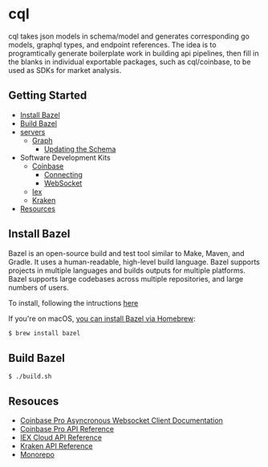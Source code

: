 # cql

cql takes json models in schema/model and generates corresponding go models, graphql types, and endpoint references. The idea is to programtically generate boilerplate work in building api pipelines, then fill in the blanks in individual exportable packages, such as cql/coinbase, to be used as SDKs for market analysis.

## Getting Started
  * [Install Bazel](https://github.com/cryptometrics/cql#installing-bazel)
  * [Build Bazel](https://github.com/cryptometrics/cql#build-bazel)
  * [servers](https://github.com/cryptometrics/cql/blob/main/cmd/README.md)
    * [Graph](https://github.com/cryptometrics/cql/blob/main/graph/README.md)
      * [Updating the Schema](https://github.com/cryptometrics/cql/tree/main/graph#updating-the-schema)
  * Software Development Kits
    * [Coinbase](https://github.com/cryptometrics/cql/blob/main/coinbase/README.md)
      * [Connecting](https://github.com/cryptometrics/cql/blob/main/coinbase/README.md#connecting)
      * [WebSocket](https://github.com/cryptometrics/cql/blob/main/coinbase/README.md#websocket)
    * [Iex](https://github.com/cryptometrics/cql/blob/main/iex/README.md)
    * [Kraken](https://github.com/cryptometrics/cql/blob/main/kraken/README.md)
  * [Resources](https://github.com/cryptometrics/cql#resources)

## Install Bazel

Bazel is an open-source build and test tool similar to Make, Maven, and Gradle. It uses a human-readable, high-level build language. Bazel supports projects in multiple languages and builds outputs for multiple platforms. Bazel supports large codebases across multiple repositories, and large numbers of users.

To install, following the intructions [here](https://docs.bazel.build/versions/4.2.2/bazel-overview.html#how-do-i-use-bazel)

If you're on macOS, [you can install Bazel via Homebrew](https://docs.bazel.build/versions/4.2.2/install-os-x.html#step-2-install-bazel-via-homebrew):

```sh
$ brew install bazel
```

## Build Bazel

```
$ ./build.sh
```

## Resouces

- [Coinbase Pro Asyncronous Websocket Client Documentation](https://readthedocs.org/projects/copra/downloads/pdf/latest/)
- [Coinbase Pro API Reference](https://docs.pro.coinbase.com/)
- [IEX Cloud API Reference](https://iexcloud.io/docs/api/)
- [Kraken API Reference](https://docs.kraken.com/rest/)
- [Monorepo](https://en.wikipedia.org/wiki/Monorepo)
